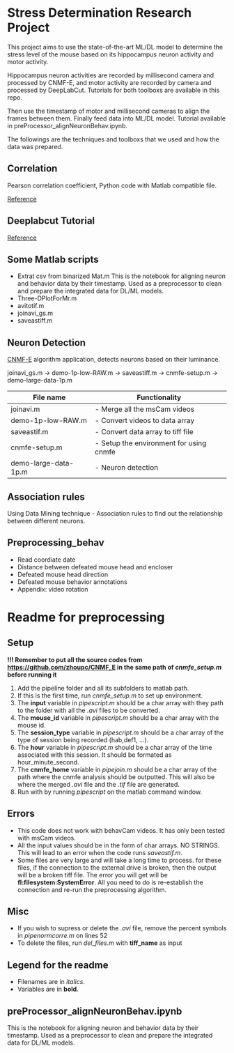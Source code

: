 # Stress Determination Research Project

This project aims to use the state-of-the-art ML/DL model to determine the stress level of the mouse based on its hippocampus neuron activity and motor activity.

Hippocampus neuron activities are recorded by millisecond camera and processed by CNMF-E, and motor activity are recorded by camera and processed by DeepLabCut. Tutorials for both toolboxs are available in this repo. 

Then use the timestamp of motor and millisecond cameras to align the frames between them. Finally feed data into ML/DL model. Tutorial available in preProcessor_alignNeuronBehav.ipynb.

The followings are the techniques and toolboxs that we used and how the data was prepared. 

## Correlation	

Pearson correlation coefficient, Python code with Matlab compatible file.  	


[Reference](https://en.wikipedia.org/wiki/Pearson_correlation_coefficient)	


## Deeplabcut Tutorial	

[Reference](https://github.com/AlexEMG/DeepLabCut)	

## Some Matlab scripts	

* Extrat csv from binarized Mat.m	This is the notebook for aligning neuron and behavior data by their timestamp. Used as a preprocessor to clean and prepare the integrated data for DL/ML models.
* Three-DPlotForMr.m	
* avitotif.m	
* joinavi_gs.m	
* saveastiff.m	

## Neuron Detection	

[CNMF-E](https://github.com/zhoupc/CNMF_E) algorithm application, detects neurons based on their luminance. 	

joinavi_gs.m -> demo-1p-low-RAW.m -> saveastiff.m -> cnmfe-setup.m -> demo-large-data-1p.m	

  File name    | Functionality           |	
|--------------|-------------------------|	
| joinavi.m    |   - Merge all the msCam videos|	
| demo-1p-low-RAW.m   |   - Convert videos to data array|	
| saveastif.m              |           - Convert data array to tiff file|	
| cnmfe-setup.m           |       - Setup the environment for using cnmfe|	
| demo-large-data-1p.m    | - Neuron detection|	

## Association rules	

Using Data Mining technique - Association rules to find out the relationship between different neurons. 	

## Preprocessing_behav	

* Read coordiate date	
* Distance between defeated mouse head and encloser	
* Defeated mouse head direction	
* Defeated mouse behavior annotations	
* Appendix: video rotation



# Readme for preprocessing 

## Setup
**!!! Remember to put all the source codes from https://github.com/zhoupc/CNMF_E in the same path of *cnmfe_setup.m* before running it**
1. Add the pipeline folder and all its subfolders to matlab path.
1. If this is the first time, run *cnmfe_setup.m* to set up environment.
1. The **input** variable in *pipescript.m* should be a char array with they path to the folder with all the *.avi* files to be converted.
1. The **mouse_id** variable in *pipescript.m* should be a char array with the mouse id.
1. The **session_type** variable in *pipescript.m* should be a char array of the type of session being recorded (hab,def1, ...).
1. The **hour** variable in *pipescript.m* should be a char array of the time associated with this session. It should be formated as hour\_minute\_second.
1. The **cnmfe_home** variable in *pipejoin.m* should be a char array of the path where the cnmfe analysis should be outputted. This will also be where the merged *.avi* file and the *.tif* file are generated.
1. Run with by running *pipescript* on the matlab command window.




## Errors
* This code does not work with behavCam videos. It has only been tested with msCam videos.
* All the input values should be in the form of char arrays. NO STRINGS. This will lead to an error when the code runs *saveastif.m*.
* Some files are very large and will take a long time to process. for these files, if the connection to the external drive is broken, then the output will be a broken tiff file. The error you will get will be **fl:filesystem:SystemError**. All you need to do is re-establish the connection and re-run the preprocessing algorithm.

## Misc
* If you wish to supress or delete the *.avi*  file, remove the percent symbols in *pipenormcorre.m* on lines 52 
* To delete the files, run *del_files.m* with **tiff_name** as input

## Legend for the readme
* Filenames are in *italics*.
* Variables are in **bold**.

## preProcessor_alignNeuronBehav.ipynb

This is the notebook for aligning neuron and behavior data by their timestamp. Used as a preprocessor to clean and prepare the integrated data for DL/ML models.
